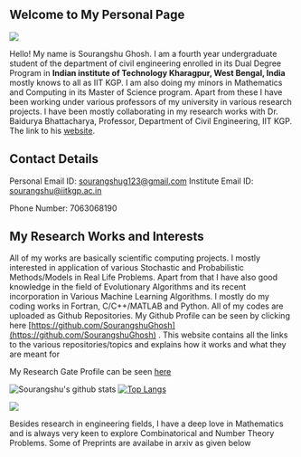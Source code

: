 


## Welcome to My Personal Page

   


![](https://raw.githubusercontent.com/SourangshuGhosh/SourangshuGhosh.github.io/master/Pictures/me%20(1).jpg)

Hello! My name is Sourangshu Ghosh. I am a fourth year undergraduate student of the department of civil engineering enrolled in its Dual Degree Program in **Indian institute of Technology Kharagpur, West Bengal, India** mostly knows to all as IIT KGP. I am also doing my minors in Mathematics and Computing in its Master of Science program. Apart from these I have been working under various professors of my university in various research projects. I have been mostly collaborating in my research works with Dr. Baidurya Bhattacharya, Professor, Department of Civil Engineering, IIT KGP. The link to his [website](http://www.facweb.iitkgp.ac.in/~baidurya/).

## **Contact Details**

Personal Email ID: [sourangshug123@gmail.com](mailto:sourangshug123@gmail.com) Institute Email ID: [sourangshu@iitkgp.ac.in](mailto:sourangshu@iitkgp.ac.in)

Phone Number: 7063068190

## **My Research Works and Interests**

All of my works are basically scientific computing projects. I mostly interested in application of various Stochastic and Probabilistic Methods/Models in Real Life Problems. Apart from that I have also good knowledge in the field of Evolutionary Algorithms and its recent incorporation in Various Machine Learning Algorithms. I mostly do my coding works in Fortran, C/C++/MATLAB and Python. All of my codes are uploaded as Github Repositories. My Github Profile can be seen by clicking here [https://github.com/SourangshuGhosh](https://github.com/SourangshuGhosh) . This website contains all the links to the various repositories/topics and explains how it works and what they are meant for

My Research Gate Profile can be seen [here](https://www.researchgate.net/profile/Sourangshu_Ghosh)

![Sourangshu's github stats](https://github-readme-stats.vercel.app/api?username=SourangshuGhosh&show_icons=true&count_private=true&theme=radical)
[![Top Langs](https://github-readme-stats.vercel.app/api/top-langs/?username=SourangshuGhosh&count_private=true&layout=compact&theme=radical)](https://github.com/anuraghazra/github-readme-stats)

![](https://komarev.com/ghpvc/?username=SourangshuGhosh)

Besides research in engineering fields, I have a deep love in Mathematics and is always very keen to explore Combinatorical and Number Theory Problems. Some of Preprints are availabe in arxiv as given below

